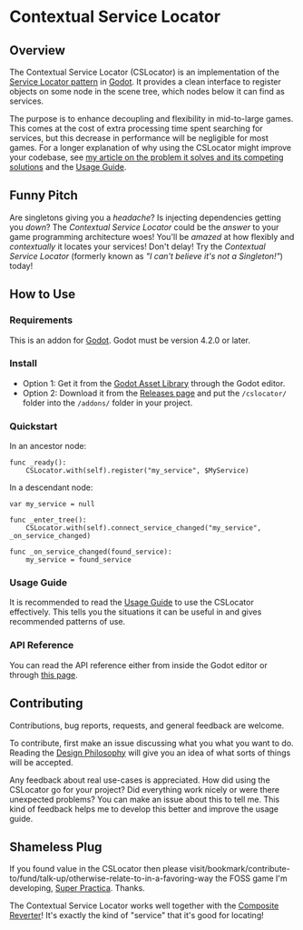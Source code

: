 
# Contextual Service Locator

## Overview

The Contextual Service Locator (CSLocator) is an implementation of the [Service Locator pattern](https://gameprogrammingpatterns.com/service-locator.html) in [Godot](https://godotengine.org/). It provides a clean interface to register objects on some node in the scene tree, which nodes below it can find as services.

The purpose is to enhance decoupling and flexibility in mid-to-large games. This comes at the cost of extra processing time spent searching for services, but this decrease in performance will be negligible for most games. For a longer explanation of why using the CSLocator might improve your codebase, see [my article on the problem it solves and its competing solutions](https://codeberg.org/svetogam/ContextualServiceLocator/wiki/Problem-and-Solutions) and the [Usage Guide](https://codeberg.org/svetogam/cslocator/wiki/Usage-Guide).


## Funny Pitch

Are singletons giving you a *headache*? Is injecting dependencies getting you *down*? The *Contextual Service Locator* could be the *answer* to your game programming architecture woes! You'll be *amazed* at how flexibly and *contextually* it locates your services! Don't delay! Try the *Contextual Service Locator* (formerly known as *"I can't believe it's not a Singleton!"*) today!


## How to Use

### Requirements

This is an addon for [Godot](https://godotengine.org/). Godot must be version 4.2.0 or later.


### Install

* Option 1: Get it from the [Godot Asset Library](https://godotengine.org/asset-library/asset) through the Godot editor.
* Option 2: Download it from the [Releases page](https://codeberg.org/svetogam/cslocator/releases) and put the `/cslocator/` folder into the `/addons/` folder in your project.


### Quickstart

In an ancestor node:

```
func _ready():
	CSLocator.with(self).register("my_service", $MyService)
```

In a descendant node:
```
var my_service = null

func _enter_tree():
	CSLocator.with(self).connect_service_changed("my_service", _on_service_changed)
	
func _on_service_changed(found_service):
	my_service = found_service
```


### Usage Guide

It is recommended to read the [Usage Guide](https://codeberg.org/svetogam/cslocator/wiki/Usage-Guide) to use the CSLocator effectively. This tells you the situations it can be useful in and gives recommended patterns of use.


### API Reference

You can read the API reference either from inside the Godot editor or through [this page](https://codeberg.org/svetogam/cslocator/wiki/API-Reference).


## Contributing

Contributions, bug reports, requests, and general feedback are welcome.

To contribute, first make an issue discussing what you what you want to do. Reading the [Design Philosophy](https://codeberg.org/svetogam/cslocator/wiki/Design-Philosophy) will give you an idea of what sorts of things will be accepted.

Any feedback about real use-cases is appreciated. How did using the CSLocator go for your project? Did everything work nicely or were there unexpected problems? You can make an issue about this to tell me. This kind of feedback helps me to develop this better and improve the usage guide.


## Shameless Plug

If you found value in the CSLocator then please visit/bookmark/contribute-to/fund/talk-up/otherwise-relate-to-in-a-favoring-way the FOSS game I'm developing, [Super Practica](https://codeberg.org/superpractica/superpractica). Thanks.

The Contextual Service Locator works well together with the [Composite Reverter](https://codeberg.org/svetogam/creverter)! It's exactly the kind of "service" that it's good for locating!
